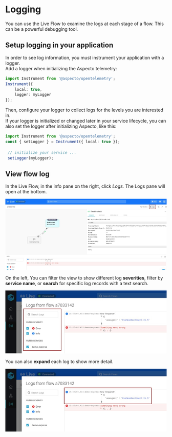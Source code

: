 # Logging

You can use the Live Flow to examine the logs at each stage of a flow. This can be a powerful debugging tool.

## Setup logging in your application

In order to see log information, you must instrument your application with a logger.  
Add a logger when initializing the Aspecto telemetry:

```typescript
import Instrument from '@aspecto/opentelemetry';
Instrument({
    local: true,
    logger: myLogger
});
```

Then, configure your logger to collect logs for the levels you are interested in.  
If your logger is initialized or changed later in your service lifecycle, you can also set the logger after initializing Aspecto, like this:

```typescript
import Instrument from '@aspecto/opentelemetry';
const { setLogger } = Instrument({ local: true });

 // initialize your service ...
 setLogger(myLogger); 
```

## View flow log

In the Live Flow, in the info pane on the right, click _Logs._ The Logs pane will open at the bottom. 

![](../../.gitbook/assets/whatsapp-image-2020-11-09-at-15.09.09-log-3-highlighted.jpg)

On the left, You can filter the view to show different log **severities**, filter by **service name**, or **search** for specific log records with a text search.

![](../../.gitbook/assets/whatsapp-image-2020-11-09-at-15.09.09-log-2-highlighted-filter-search.jpg)

You can also **expand** each log to show more detail.

![](../../.gitbook/assets/whatsapp-image-2020-11-09-at-15.09.09-log-2-highlighted.jpg)







